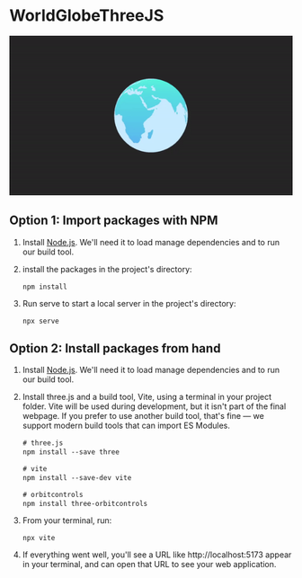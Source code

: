 # WorldGlobeThreeJS

![](https://github.com/PixelPieHub/WorldGlobeThreeJS/blob/main/ezgif-7-2234381af0.gif)

## Option 1: Import packages with NPM

1. Install [Node.js](https://nodejs.org/). We'll need it to load manage dependencies and to run our build tool.

2. install the packages in the project's directory:

    ```
    npm install
    ```

3. Run serve to start a local server in the project's directory:

    ```
    npx serve
    ```

## Option 2: Install packages from hand

1. Install [Node.js](https://nodejs.org/). We'll need it to load manage dependencies and to run our build tool.

2. Install three.js and a build tool, Vite, using a terminal in your project folder. Vite will be used during development, but it isn't part of the final webpage. If you prefer to use another build tool, that's fine — we support modern build tools that can import ES Modules.

    ```
    # three.js
    npm install --save three
    ```

    ```
    # vite
    npm install --save-dev vite
    ```

    ```
    # orbitcontrols
    npm install three-orbitcontrols
    ```

3. From your terminal, run:

    ```
    npx vite
    ```

4. If everything went well, you'll see a URL like http://localhost:5173 appear in your terminal, and can open that URL to see your web application.
